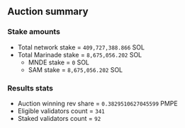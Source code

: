 ## Auction summary

### Stake amounts
- Total network stake = `409,727,388.866` SOL
- Total Marinade stake = `8,675,056.202` SOL
  - MNDE stake = `0` SOL
  - SAM stake = `8,675,056.202` SOL

### Results stats
- Auction winning rev share = `0.3829510627045599` PMPE
- Eligible validators count = `341`
- Staked validators count = `92`
